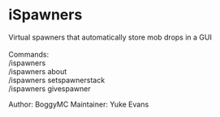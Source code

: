 # iSpawners

Virtual spawners that automatically store mob drops in a GUI<br>
<br>
Commands: <br>
/ispawners <br>
/ispawners about <br>
/ispawners setspawnerstack <amount> <br>
/ispawners givespawner <spawnertype>

Author: BoggyMC
Maintainer: Yuke Evans
